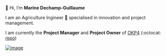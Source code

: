 👋 Hi, I’m **Marine Dechamp-Guillaume**  

I am an Agriculture Ingineer :sunflower: specialised in innovation and project management.

I am currently the **Project Manager** and **Project Owner** of [OKP4](https://okp4.com/) (:octocat: [repo](https://github.com/okp4/))

[![image](https://user-images.githubusercontent.com/92780073/142393015-7f73f6d0-d03d-48ad-94f2-082440436c3d.png)](https://www.linkedin.com/in/marine-dechamp-guillaume-5b6951118/)
